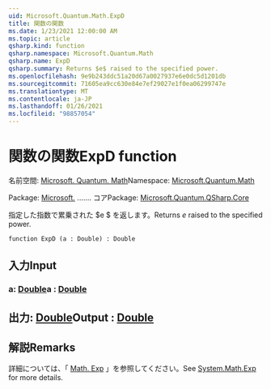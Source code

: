 ```yaml
---
uid: Microsoft.Quantum.Math.ExpD
title: 関数の関数
ms.date: 1/23/2021 12:00:00 AM
ms.topic: article
qsharp.kind: function
qsharp.namespace: Microsoft.Quantum.Math
qsharp.name: ExpD
qsharp.summary: Returns $e$ raised to the specified power.
ms.openlocfilehash: 9e9b243ddc51a20d67a0027937e6e0dc5d1201db
ms.sourcegitcommit: 71605ea9cc630e84e7ef29027e1f0ea06299747e
ms.translationtype: MT
ms.contentlocale: ja-JP
ms.lasthandoff: 01/26/2021
ms.locfileid: "98857054"
---
```

# <a name="expd-function"></a><span data-ttu-id="e3c80-102">関数の関数</span><span class="sxs-lookup"><span data-stu-id="e3c80-102">ExpD function</span></span>

<span data-ttu-id="e3c80-103">名前空間: [Microsoft. Quantum. Math](xref:Microsoft.Quantum.Math)</span><span class="sxs-lookup"><span data-stu-id="e3c80-103">Namespace: [Microsoft.Quantum.Math](xref:Microsoft.Quantum.Math)</span></span>

<span data-ttu-id="e3c80-104">Package: [Microsoft.](https://nuget.org/packages/Microsoft.Quantum.QSharp.Core) ....... コア</span><span class="sxs-lookup"><span data-stu-id="e3c80-104">Package: [Microsoft.Quantum.QSharp.Core](https://nuget.org/packages/Microsoft.Quantum.QSharp.Core)</span></span>


<span data-ttu-id="e3c80-105">指定した指数で累乗された $e $ を返します。</span><span class="sxs-lookup"><span data-stu-id="e3c80-105">Returns $e$ raised to the specified power.</span></span>

```qsharp
function ExpD (a : Double) : Double
```


## <a name="input"></a><span data-ttu-id="e3c80-106">入力</span><span class="sxs-lookup"><span data-stu-id="e3c80-106">Input</span></span>

### <a name="a--double"></a><span data-ttu-id="e3c80-107">a: [Double](xref:microsoft.quantum.lang-ref.double)</span><span class="sxs-lookup"><span data-stu-id="e3c80-107">a : [Double](xref:microsoft.quantum.lang-ref.double)</span></span>





## <a name="output--double"></a><span data-ttu-id="e3c80-108">出力: [Double](xref:microsoft.quantum.lang-ref.double)</span><span class="sxs-lookup"><span data-stu-id="e3c80-108">Output : [Double](xref:microsoft.quantum.lang-ref.double)</span></span>



## <a name="remarks"></a><span data-ttu-id="e3c80-109">解説</span><span class="sxs-lookup"><span data-stu-id="e3c80-109">Remarks</span></span>

<span data-ttu-id="e3c80-110">詳細については、「 [Math. Exp](https://docs.microsoft.com/dotnet/api/system.math.exp) 」を参照してください。</span><span class="sxs-lookup"><span data-stu-id="e3c80-110">See [System.Math.Exp](https://docs.microsoft.com/dotnet/api/system.math.exp) for more details.</span></span>